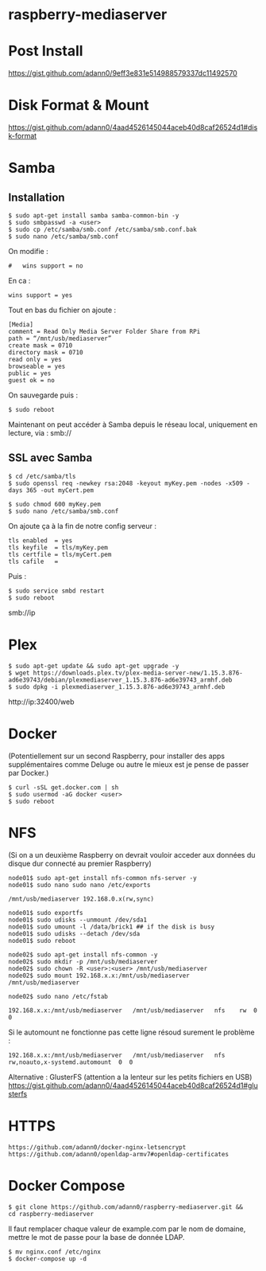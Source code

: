 # raspberry-mediaserver

# Post Install

https://gist.github.com/adann0/9eff3e831e514988579337dc11492570

# Disk Format & Mount

https://gist.github.com/adann0/4aad4526145044aceb40d8caf26524d1#disk-format

# Samba

## Installation

    $ sudo apt-get install samba samba-common-bin -y
    $ sudo smbpasswd -a <user>
    $ sudo cp /etc/samba/smb.conf /etc/samba/smb.conf.bak
    $ sudo nano /etc/samba/smb.conf

On modifie :

    #   wins support = no

En ca :

    wins support = yes

Tout en bas du fichier on ajoute :

    [Media]
    comment = Read Only Media Server Folder Share from RPi
    path = “/mnt/usb/mediaserver”
    create mask = 0710
    directory mask = 0710
    read only = yes
    browseable = yes
    public = yes
    guest ok = no

On sauvegarde puis :

    $ sudo reboot

Maintenant on peut accéder à Samba depuis le réseau local, uniquement en lecture, via :
smb://<ladresseiplocaleduraspberry>

## SSL avec Samba

    $ cd /etc/samba/tls
    $ sudo openssl req -newkey rsa:2048 -keyout myKey.pem -nodes -x509 -days 365 -out myCert.pem

    $ sudo chmod 600 myKey.pem
    $ sudo nano /etc/samba/smb.conf

On ajoute ça à la fin de notre config serveur :

    tls enabled  = yes
    tls keyfile  = tls/myKey.pem
    tls certfile = tls/myCert.pem
    tls cafile   =

Puis :

    $ sudo service smbd restart
    $ sudo reboot

smb://ip

# Plex

    $ sudo apt-get update && sudo apt-get upgrade -y
    $ wget https://downloads.plex.tv/plex-media-server-new/1.15.3.876-ad6e39743/debian/plexmediaserver_1.15.3.876-ad6e39743_armhf.deb
    $ sudo dpkg -i plexmediaserver_1.15.3.876-ad6e39743_armhf.deb

http://ip:32400/web

# Docker

(Potentiellement sur un second Raspberry, pour installer des apps supplémentaires comme Deluge ou autre le mieux est je pense de passer par Docker.)

    $ curl -sSL get.docker.com | sh
    $ sudo usermod -aG docker <user>
    $ sudo reboot

# NFS

(Si on a un deuxième Raspberry on devrait vouloir acceder aux données du disque dur connecté au premier Raspberry)

    node01$ sudo apt-get install nfs-common nfs-server -y
    node01$ sudo nano sudo nano /etc/exports
    
    /mnt/usb/mediaserver 192.168.0.x(rw,sync)

    node01$ sudo exportfs
    node01$ sudo udisks --unmount /dev/sda1
    node01$ sudo umount -l /data/brick1 ## if the disk is busy
    node01$ sudo udisks --detach /dev/sda
    node01$ sudo reboot
    
    node02$ sudo apt-get install nfs-common -y
    node02$ sudo mkdir -p /mnt/usb/mediaserver
    node02$ sudo chown -R <user>:<user> /mnt/usb/mediaserver
    node02$ sudo mount 192.168.x.x:/mnt/usb/mediaserver /mnt/usb/mediaserver
    
    node02$ sudo nano /etc/fstab
    
    192.168.x.x:/mnt/usb/mediaserver   /mnt/usb/mediaserver   nfs    rw  0  0

Si le automount ne fonctionne pas cette ligne résoud surement le problème :

    192.168.x.x:/mnt/usb/mediaserver   /mnt/usb/mediaserver   nfs    rw,noauto,x-systemd.automount  0  0

Alternative : GlusterFS (attention a la lenteur sur les petits fichiers en USB) https://gist.github.com/adann0/4aad4526145044aceb40d8caf26524d1#glusterfs

# HTTPS

    https://github.com/adann0/docker-nginx-letsencrypt
    https://github.com/adann0/openldap-armv7#openldap-certificates

# Docker Compose

    $ git clone https://github.com/adann0/raspberry-mediaserver.git &&
    cd raspberry-mediaserver
    
Il faut remplacer chaque valeur de example.com par le nom de domaine, mettre le mot de passe pour la base de donnée LDAP.

    $ mv nginx.conf /etc/nginx
    $ docker-compose up -d
